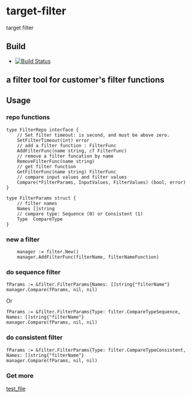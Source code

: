 # target-filter
target filter

## Build

* [![Build Status](https://travis-ci.org/go-rut/target-filter.png)](https://travis-ci.org/go-rut/target-filter)

## a filter tool for customer's filter functions 


## Usage


### repo functions

```golang
type FilterRepo interface {
	// Set filter timeout: is second, and must be above zero.
	SetFilterTimeout(int) error
	// add a filter function : FilterFunc
	AddFilterFunc(name string, cf FilterFunc)
	// remove a filter funcation by name
	RemoveFilterFunc(name string)
	// get filter function
	GetFilterFunc(name string) FilterFunc
	// compare input values and filter values
	Compare(*FilterParams, InputValues, FilterValues) (bool, error)
}

type FilterParams struct {
	// filter names
	Names []string
	// compare type: Sequence (0) or Consistent (1)
	Type  CompareType
}
```


### new a filter

```golang
	manager := filter.New()
	manager.AddFilterFunc(filterName, filterNameFunction)
```


### do sequence filter

```golang
fParams := &filter.FilterParams{Names: []string{"filterName"}
manager.Compare(fParams, nil, nil)
```

Or

```golang
fParams := &filter.FilterParams{Type: filter.CompareTypeSequence, Names: []string{"filterName"}
manager.Compare(fParams, nil, nil)
```

### do consistent filter

```golang
fParams := &filter.FilterParams{Type: filter.CompareTypeConsistent, Names: []string{"filterName"}
manager.Compare(fParams, nil, nil)
```

### Get more

[test_file](filter_test.go)